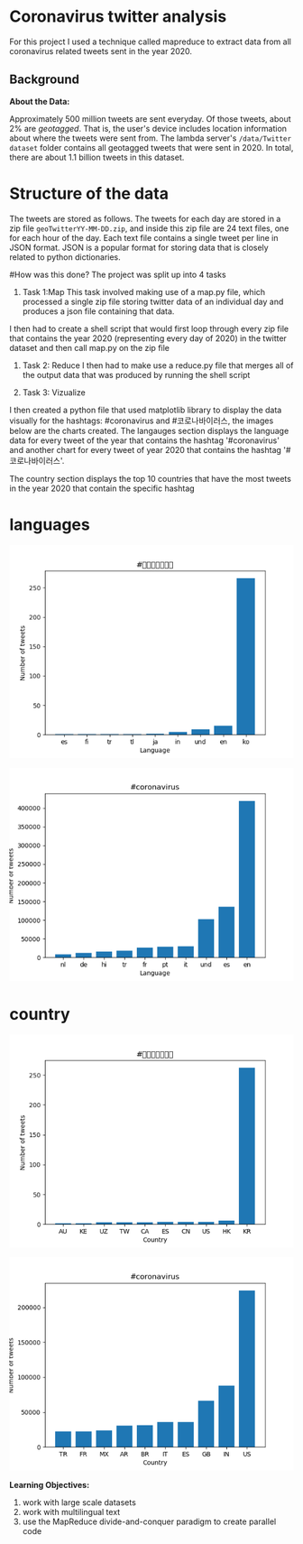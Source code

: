 # Coronavirus twitter analysis

For this project I used a technique called mapreduce to extract data from all coronavirus related tweets sent in the year 2020.

## Background

**About the Data:**

Approximately 500 million tweets are sent everyday.
Of those tweets, about 2% are *geotagged*.
That is, the user's device includes location information about where the tweets were sent from.
The lambda server's `/data/Twitter dataset` folder contains all geotagged tweets that were sent in 2020.
In total, there are about 1.1 billion tweets in this dataset.


# Structure of the data
The tweets are stored as follows.
The tweets for each day are stored in a zip file `geoTwitterYY-MM-DD.zip`,
and inside this zip file are 24 text files, one for each hour of the day.
Each text file contains a single tweet per line in JSON format.
JSON is a popular format for storing data that is closely related to python dictionaries.




#How was this done?
The project was split up into 4 tasks

1. Task 1:Map
This task involved making use of a map.py file, which processed a single zip file storing twitter data of an individual day and produces a json file containing that data.

I then had to create a shell script that would first loop through every zip file that contains the year 2020 (representing every day of 2020) in the twitter dataset and then call map.py on the zip file


1. Task 2: Reduce
I then had to make use a reduce.py file that merges all of the output data that was produced by running the shell script

1. Task 3: Vizualize 

I then created a python file that used matplotlib library to display the data visually for the hashtags: #coronavirus and #코로나바이러스, the images below are the charts created. The langauges section displays the language data for every tweet of the year that contains the hashtag '#coronavirus' and another chart for every tweet of year 2020 that contains the hashtag '#코로나바이러스'.

The country section displays the top 10 countries that have the most tweets in the year 2020  that contain the specific hashtag


# languages
![#코로나바이러스](코로나바이러스_lang.png)

![coronavirus](coronavirus_lang.png)

# country 
![#코로나바이러스](코로나바이러스_country.png)

![coronavirus](coronavirus_country.png)



**Learning Objectives:**

1. work with large scale datasets
1. work with multilingual text
1. use the MapReduce divide-and-conquer paradigm to create parallel code
